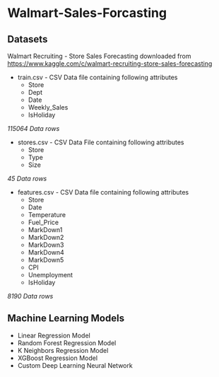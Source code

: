 # Walmart-Sales-Forcasting

## Datasets
Walmart Recruiting - Store Sales Forecasting downloaded from https://www.kaggle.com/c/walmart-recruiting-store-sales-forecasting

- train.csv - CSV Data file containing following attributes
  - Store
  - Dept
  - Date
  - Weekly_Sales
  - IsHoliday
 
*115064 Data rows*

- stores.csv - CSV Data File containing following attributes
  - Store
  - Type
  - Size
 
*45 Data rows*

- features.csv - CSV Data file containing following attributes
  - Store
  - Date
  - Temperature
  - Fuel_Price
  - MarkDown1
  - MarkDown2
  - MarkDown3
  - MarkDown4
  - MarkDown5
  - CPI
  - Unemployment
  - IsHoliday
 
*8190 Data rows*


## Machine Learning Models
- Linear Regression Model
- Random Forest Regression Model
- K Neighbors Regression Model
- XGBoost Regression Model
- Custom Deep Learning Neural Network
